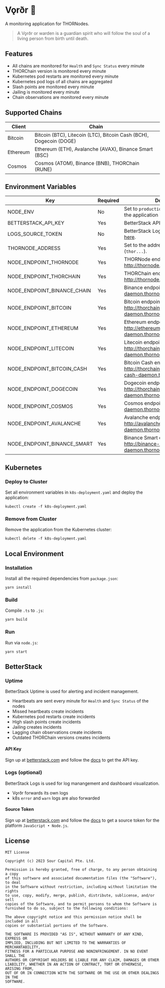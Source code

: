 # Vǫrðr 👻

A monitoring application for THORNodes.

> A Vǫrðr or warden is a guardian spirit who will follow the soul of a living person from birth until death.

## Features

- All chains are monitored for `Health` and `Sync Status` every minute
- THORChain version is monitored every minute
- Kubernetes pod restarts are monitored every minute
- Kubernetes pod logs of all chains are aggregated
- Slash points are monitored every minute
- Jailing is monitored every minute
- Chain observations are monitored every minute

## Supported Chains

| Client   | Chain                                                              |
|----------|--------------------------------------------------------------------|
| Bitcoin  | Bitcoin (BTC), Litecoin (LTC), Bitcoin Cash (BCH), Dogecoin (DOGE) |
| Ethereum | Ethereum (ETH), Avalanche (AVAX), Binance Smart (BSC)              |
| Cosmos   | Cosmos (ATOM), Binance (BNB), THORChain (RUNE)                     |

## Environment Variables

| Key                         | Required | Description                                                                                                                                              |
|-----------------------------|----------|----------------------------------------------------------------------------------------------------------------------------------------------------------|
| NODE_ENV                    | No       | Set to `production`, if you want to run the application in production.                                                                                   |
| BETTERSTACK_API_KEY         | Yes      | BetterStack API key, see [here](#uptime).                                                                                                                |
| LOGS_SOURCE_TOKEN           | No       | BetterStack Logs source token, see [here](#logs-optional).                                                                                               |
| THORNODE_ADDRESS            | Yes      | Set to the address of your THORNode (`thor...`).                                                                                                         |
| NODE_ENDPOINT_THORNODE      | Yes      | THORNode endpoint (e.g. http://thornode.thornode:1317).                                                                                                  |
| NODE_ENDPOINT_THORCHAIN     | Yes      | THORChain endpoint (e.g. http://thornode.thornode:27147).                                                                                                |
| NODE_ENDPOINT_BINANCE_CHAIN | Yes      | Binance endpoint (e.g. http://binance-daemon.thornode:27147).                                                                                            |
| NODE_ENDPOINT_BITCOIN       | Yes      | Bitcoin endpoint (e.g. [http://thorchain:password@bitcoin-daemon.thornode:8332](http://thorchain:password@bitcoin-daemon.thornode:8332)).                |
| NODE_ENDPOINT_ETHEREUM      | Yes      | Ethereum endpoint (e.g. http://ethereum-daemon.thornode:8545).                                                                                           |
| NODE_ENDPOINT_LITECOIN      | Yes      | Litecoin endpoint (e.g. [http://thorchain:password@litecoin-daemon.thornode:9332](http://thorchain:password@litecoin-daemon.thornode:9332)).             |
| NODE_ENDPOINT_BITCOIN_CASH  | Yes      | Bitcoin Cash endpoint (e.g. [http://thorchain:password@bitcoin-cash-daemon.thornode:8332](http://thorchain:password@bitcoin-cash-daemon.thornode:8332)). |
| NODE_ENDPOINT_DOGECOIN      | Yes      | Dogecoin endpoint (e.g. [http://thorchain:password@dogecoin-daemon.thornode:22555](http://thorchain:password@dogecoin-daemon.thornode:22555)).           |
| NODE_ENDPOINT_COSMOS        | Yes      | Cosmos endpoint (e.g. http://gaia-daemon.thornode:26657).                                                                                                |
| NODE_ENDPOINT_AVALANCHE     | Yes      | Avalanche endpoint (e.g. http://avalanche-daemon.thornode:9650/ext/bc/C/rpc).                                                                            |
| NODE_ENDPOINT_BINANCE_SMART | Yes      | Binance Smart endpoint (e.g. http://binance-smart-daemon.thornode:8545).                                                                                 |

## Kubernetes

### Deploy to Cluster

Set all environment variables in `k8s-deployment.yaml` and deploy the application:

```
kubectl create -f k8s-deployment.yaml
```

### Remove from Cluster

Remove the application from the Kubernetes cluster:

```
kubectl delete -f k8s-deployment.yaml
```

## Local Environment

### Installation

Install all the required dependencies from `package.json`:

```
yarn install
```

### Build

Compile `.ts` to `.js`:

```
yarn build
```

### Run

Run via `node.js`:

```
yarn start
```

## BetterStack

### Uptime

BetterStack Uptime is used for alerting and incident management.

- Heartbeats are sent every minute for `Health` and `Sync Status` of the nodes
- Missed heartbeats create incidents
- Kubernetes pod restarts create incidents
- High slash points create incidents
- Jailing creates incidents
- Lagging chain observations create incidents
- Outdated THORChain versions creates incidents

#### API Key

Sign up at [betterstack.com](https://uptime.betterstack.com/?ref=8l7f) and follow the [docs](https://betterstack.com/docs/uptime/api/getting-started-with-uptime-api/) to get the API key.

### Logs (optional)

BetterStack Logs is used for log manangement and dashboard visualization.

- Vǫrðr forwards its own logs
- k8s `error` and `warn` logs are also forwarded

#### Source Token

Sign up at [betterstack.com](https://logs.betterstack.com/?ref=8l7f) and follow the [docs](https://betterstack.com/docs/logs/logging-start/) to get a source token for the platform `JavaScript • Node.js`.

## License

```
MIT License

Copyright (c) 2023 Sour Capital Pte. Ltd.

Permission is hereby granted, free of charge, to any person obtaining a copy
of this software and associated documentation files (the "Software"), to deal
in the Software without restriction, including without limitation the rights
to use, copy, modify, merge, publish, distribute, sublicense, and/or sell
copies of the Software, and to permit persons to whom the Software is
furnished to do so, subject to the following conditions:

The above copyright notice and this permission notice shall be included in all
copies or substantial portions of the Software.

THE SOFTWARE IS PROVIDED "AS IS", WITHOUT WARRANTY OF ANY KIND, EXPRESS OR
IMPLIED, INCLUDING BUT NOT LIMITED TO THE WARRANTIES OF MERCHANTABILITY,
FITNESS FOR A PARTICULAR PURPOSE AND NONINFRINGEMENT. IN NO EVENT SHALL THE
AUTHORS OR COPYRIGHT HOLDERS BE LIABLE FOR ANY CLAIM, DAMAGES OR OTHER
LIABILITY, WHETHER IN AN ACTION OF CONTRACT, TORT OR OTHERWISE, ARISING FROM,
OUT OF OR IN CONNECTION WITH THE SOFTWARE OR THE USE OR OTHER DEALINGS IN THE
SOFTWARE.
```
